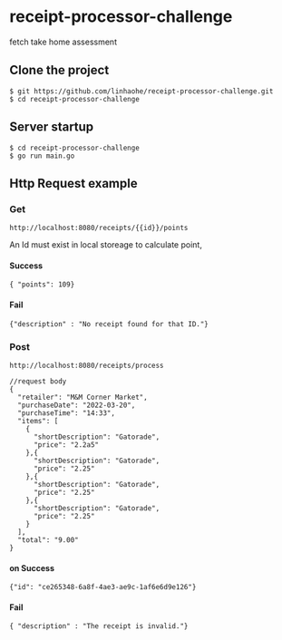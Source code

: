 # receipt-processor-challenge
fetch take home assessment

## Clone the project

```
$ git https://github.com/linhaohe/receipt-processor-challenge.git
$ cd receipt-processor-challenge
```
## Server startup

```
$ cd receipt-processor-challenge
$ go run main.go
```

## Http Request example
### Get
```
http://localhost:8080/receipts/{{id}}/points
```
An Id must exist in local storeage to calculate point, 

#### Success 
```
{ "points": 109}
```

#### Fail
```
{"description" : "No receipt found for that ID."}
```
### Post
```
http://localhost:8080/receipts/process

//request body
{
  "retailer": "M&M Corner Market",
  "purchaseDate": "2022-03-20",
  "purchaseTime": "14:33",
  "items": [
    {
      "shortDescription": "Gatorade",
      "price": "2.2a5"
    },{
      "shortDescription": "Gatorade",
      "price": "2.25"
    },{
      "shortDescription": "Gatorade",
      "price": "2.25"
    },{
      "shortDescription": "Gatorade",
      "price": "2.25"
    }
  ],
  "total": "9.00"
}
```
#### on Success
```
{"id": "ce265348-6a8f-4ae3-ae9c-1af6e6d9e126"}
```
#### Fail
```
{ "description" : "The receipt is invalid."}
```

